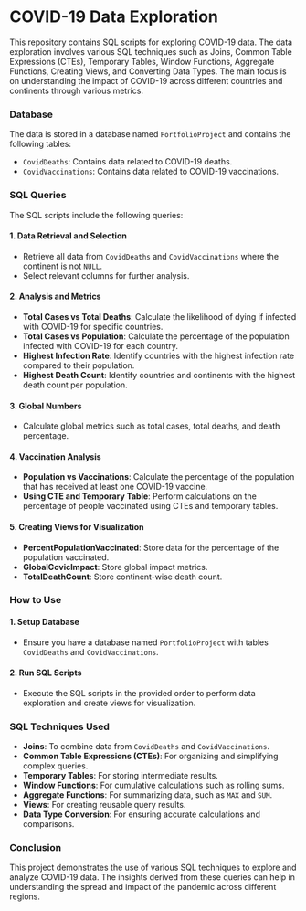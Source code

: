# COVID-19 Data Exploration 

This repository contains SQL scripts for exploring COVID-19 data. The data exploration involves various SQL techniques such as Joins, Common Table Expressions (CTEs), Temporary Tables, Window Functions, Aggregate Functions, Creating Views, and Converting Data Types. The main focus is on understanding the impact of COVID-19 across different countries and continents through various metrics.

### Database 
 
The data is stored in a database named `PortfolioProject` and contains the following tables:

- `CovidDeaths`: Contains data related to COVID-19 deaths.
- `CovidVaccinations`: Contains data related to COVID-19 vaccinations. 

### SQL Queries

The SQL scripts include the following queries:

#### 1. Data Retrieval and Selection

- Retrieve all data from `CovidDeaths` and `CovidVaccinations` where the continent is not `NULL`. 
- Select relevant columns for further analysis.

#### 2. Analysis and Metrics 

- **Total Cases vs Total Deaths**: Calculate the likelihood of dying if infected with COVID-19 for specific countries.
- **Total Cases vs Population**: Calculate the percentage of the population infected with COVID-19 for each country.
- **Highest Infection Rate**: Identify countries with the highest infection rate compared to their population.
- **Highest Death Count**: Identify countries and continents with the highest death count per population.

#### 3. Global Numbers

- Calculate global metrics such as total cases, total deaths, and death percentage.

#### 4. Vaccination Analysis

- **Population vs Vaccinations**: Calculate the percentage of the population that has received at least one COVID-19 vaccine.
- **Using CTE and Temporary Table**: Perform calculations on the percentage of people vaccinated using CTEs and temporary tables.

#### 5. Creating Views for Visualization

- **PercentPopulationVaccinated**: Store data for the percentage of the population vaccinated.
- **GlobalCovicImpact**: Store global impact metrics.
- **TotalDeathCount**: Store continent-wise death count.

### How to Use

#### 1. Setup Database

- Ensure you have a database named `PortfolioProject` with tables `CovidDeaths` and `CovidVaccinations`.

#### 2. Run SQL Scripts

- Execute the SQL scripts in the provided order to perform data exploration and create views for visualization.

### SQL Techniques Used

- **Joins**: To combine data from `CovidDeaths` and `CovidVaccinations`.
- **Common Table Expressions (CTEs)**: For organizing and simplifying complex queries.
- **Temporary Tables**: For storing intermediate results.
- **Window Functions**: For cumulative calculations such as rolling sums.
- **Aggregate Functions**: For summarizing data, such as `MAX` and `SUM`.
- **Views**: For creating reusable query results.
- **Data Type Conversion**: For ensuring accurate calculations and comparisons.

### Conclusion

This project demonstrates the use of various SQL techniques to explore and analyze COVID-19 data. The insights derived from these queries can help in understanding the spread and impact of the pandemic across different regions.
